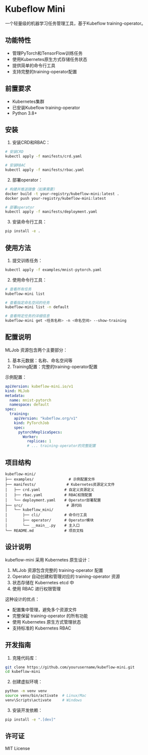 # Kubeflow Mini

一个轻量级的机器学习任务管理工具，基于Kubeflow training-operator。

## 功能特性

- 管理PyTorch和TensorFlow训练任务
- 使用Kubernetes原生方式存储任务状态
- 提供简单的命令行工具
- 支持完整的training-operator配置

## 前置要求

- Kubernetes集群
- 已安装Kubeflow training-operator
- Python 3.8+

## 安装

1. 安装CRD和RBAC：
```bash
# 安装CRD
kubectl apply -f manifests/crd.yaml

# 安装RBAC
kubectl apply -f manifests/rbac.yaml
```

2. 部署operator：
```bash
# 构建并推送镜像（如果需要）
docker build -t your-registry/kubeflow-mini:latest .
docker push your-registry/kubeflow-mini:latest

# 部署operator
kubectl apply -f manifests/deployment.yaml
```

3. 安装命令行工具：
```bash
pip install -e .
```

## 使用方法

1. 提交训练任务：
```bash
kubectl apply -f examples/mnist-pytorch.yaml
```

2. 使用命令行工具：
```bash
# 查看所有任务
kubeflow-mini list

# 查看指定命名空间的任务
kubeflow-mini list -n default

# 查看特定任务的详细信息
kubeflow-mini get <任务名称> -n <命名空间> --show-training
```

## 配置说明

MLJob 资源包含两个主要部分：
1. 基本元数据：名称、命名空间等
2. Training配置：完整的training-operator配置

示例配置：
```yaml
apiVersion: kubeflow-mini.io/v1
kind: MLJob
metadata:
  name: mnist-pytorch
  namespace: default
spec:
  training:
    apiVersion: "kubeflow.org/v1"
    kind: PyTorchJob
    spec:
      pytorchReplicaSpecs:
        Worker:
          replicas: 1
          # ... training-operator的完整配置
```

## 项目结构

```
kubeflow-mini/
├── examples/                # 示例配置文件
├── manifests/              # Kubernetes资源定义文件
│   ├── crd.yaml           # 自定义资源定义
│   ├── rbac.yaml          # RBAC权限配置
│   └── deployment.yaml    # Operator部署配置
├── src/                    # 源代码
│   └── kubeflow_mini/
│       ├── cli/           # 命令行工具
│       ├── operator/      # Operator模块
│       └── __main__.py    # 主入口
└── README.md              # 项目文档
```

## 设计说明

kubeflow-mini 采用 Kubernetes 原生设计：
1. MLJob 资源包含完整的 training-operator 配置
2. Operator 自动创建和管理对应的 training-operator 资源
3. 状态存储在 Kubernetes etcd 中
4. 使用 RBAC 进行权限管理

这种设计的优点：
- 配置集中管理，避免多个资源文件
- 完整保留 training-operator 的所有功能
- 使用 Kubernetes 原生方式管理状态
- 支持标准的 Kubernetes RBAC

## 开发指南

1. 克隆代码库：
```bash
git clone https://github.com/yourusername/kubeflow-mini.git
cd kubeflow-mini
```

2. 创建虚拟环境：
```bash
python -m venv venv
source venv/bin/activate  # Linux/Mac
venv\Scripts\activate     # Windows
```

3. 安装开发依赖：
```bash
pip install -e ".[dev]"
```

## 许可证

MIT License 